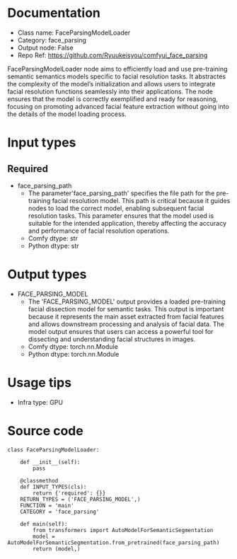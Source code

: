 # Documentation
- Class name: FaceParsingModelLoader
- Category: face_parsing
- Output node: False
- Repo Ref: https://github.com/Ryuukeisyou/comfyui_face_parsing

FaceParsingModelLoader node aims to efficiently load and use pre-training semantic semantics models specific to facial resolution tasks. It abstractes the complexity of the model’s initialization and allows users to integrate facial resolution functions seamlessly into their applications. The node ensures that the model is correctly exemplified and ready for reasoning, focusing on promoting advanced facial feature extraction without going into the details of the model loading process.

# Input types
## Required
- face_parsing_path
    - The parameter'face_parsing_path' specifies the file path for the pre-training facial resolution model. This path is critical because it guides nodes to load the correct model, enabling subsequent facial resolution tasks. This parameter ensures that the model used is suitable for the intended application, thereby affecting the accuracy and performance of facial resolution operations.
    - Comfy dtype: str
    - Python dtype: str

# Output types
- FACE_PARSING_MODEL
    - The 'FACE_PARSING_MODEL' output provides a loaded pre-training facial dissection model for semantic tasks. This output is important because it represents the main asset extracted from facial features and allows downstream processing and analysis of facial data. The model output ensures that users can access a powerful tool for dissecting and understanding facial structures in images.
    - Comfy dtype: torch.nn.Module
    - Python dtype: torch.nn.Module

# Usage tips
- Infra type: GPU

# Source code
```
class FaceParsingModelLoader:

    def __init__(self):
        pass

    @classmethod
    def INPUT_TYPES(cls):
        return {'required': {}}
    RETURN_TYPES = ('FACE_PARSING_MODEL',)
    FUNCTION = 'main'
    CATEGORY = 'face_parsing'

    def main(self):
        from transformers import AutoModelForSemanticSegmentation
        model = AutoModelForSemanticSegmentation.from_pretrained(face_parsing_path)
        return (model,)
```